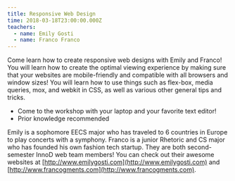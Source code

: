 ```yaml
---
title: Responsive Web Design
time: 2018-03-18T23:00:00.000Z
teachers:
  - name: Emily Gosti
  - name: Franco Franco
---
```


Come learn how to create responsive web designs with Emily and Franco! You will learn how to create the optimal viewing experience by making sure that your websites are mobile-friendly and compatible with all browsers and window sizes! You will learn how to use things such as flex-box, media queries, mox, and webkit in CSS, as well as various other general tips and tricks.


- Come to the workshop with your laptop and your favorite text editor!
- Prior knowledge recommended

Emily is a sophomore EECS major who has traveled to 6 countries in Europe to play concerts with a symphony. Franco is a junior Rhetoric and CS major who has founded his own fashion tech startup. They are both second-semester InnoD web team members! You can check out their awesome websites at [http://www.emilygosti.com](http://www.emilygosti.com) and [http://www.francogments.com](http://www.francogments.com).